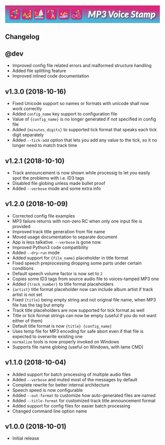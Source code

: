 
![MP3 Voice Stamp Logo](img/banner.png)

## Changelog ##

@dev
----
 * Improved config file related errors and malformed structure handling
 * Added file splitting feature
 * Improved inlined code documentation

v1.3.0 (2018-10-16)
-------------------
 * Fixed Unicode support so names or formats with unicode shall now work correctly
 * Added `config_name` key support to configuration file
 * Value of `{config_name}` is no longer generated if not specified in config file
 * Added `{minutes_digits}` to supported tick format that speaks each tick digit separately
 * Added `--tick-add` option that lets you add any value to the tick, so it no longer need to match track time

v1.2.1 (2018-10-10)
-------------------
 * Track announcement is now shown while processig to let you easily spot the problems with i.e. ID3 tags
 * Disabled file globing unless made bullet proof
 * Added `--verbose` mode and some extra info

v1.2.0 (2018-10-09)
-------------------
 * Corrected config file examples
 * MP3 failure returns with non-zero RC when only one input file is provided
 * Improved track title generation from file name
 * Moved usage documentation to separate document
 * App is less talkative. `--verbose` is gone now.
 * Improved Python3 code compatibility
 * Added `--dry-run` mode
 * Added support for `{file_name}` placeholder in title format
 * Fixed speech preprocessing dropping some parts under certain conditions
 * Default speech volume factor is now set to `2`
 * Copies some ID3 tags from source audio file to voices-tamped MP3 one
 * Added `{track_number}` to title format placeholders
 * `{artist}` title format placeholder now can include album artist if track artist is not set
 * Fixed `{title}` being empty string and not original file name, when MP3 file has the tag but empty
 * Track title placeholders are now supported for tick format as well
 * Title or tick format strings can now be empty (useful if you do not want either of them)
 * Default title format is now `{title} {config_name}`
 * Uses temp file for MP3 encoding for safe abort even if that file is expected to overwrite existing one
 * `normalize` tools is now properly invoked on Windows
 * Supports file name globing (useful on Windows, with lame CMD)
 
v1.1.0 (2018-10-04)
-------------------
 * Added support for batch processing of multiple audio files
 * Added `--verbose` and muted most of the messages by default
 * Complete rewrite for better internal architecture
 * Speech speed is now configurable
 * Added `--out-format` to customize how auto-generated files are named
 * Added `--title-format` for customized track title announcement format
 * Added support for config files for easier batch processing
 * Changed command line option name 

v1.0.0 (2018-10-01)
-------------------
 * Initial release
